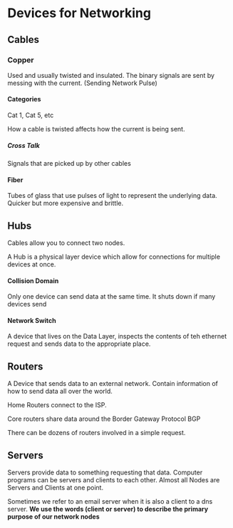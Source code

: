 # Devices for Networking #

## Cables ##
### Copper ###
Used and usually twisted and insulated. The binary signals are sent by messing with the current. (Sending Network Pulse)

#### Categories ####
Cat 1, Cat 5, etc

How a cable is twisted affects how the current is being sent.

##### Cross Talk ####
Signals that are picked up by other cables

#### Fiber ###
Tubes of glass that use pulses of light to represent the underlying data.
Quicker but more expensive and brittle.

## Hubs ##
Cables allow you to connect two nodes. 

A Hub is a physical layer device which allow for connections for multiple devices at once.

#### Collision Domain ###
Only one device can send data at the same time. It shuts down if many devices send

#### Network Switch ###
A device that lives on the Data Layer, inspects the contents of teh ethernet request and sends data to the appropriate place.

## Routers ##
A Device that sends data to an external network. Contain information of how to send data all over the world. 

Home Routers connect to the ISP. 

Core routers share data around the Border Gateway Protocol BGP

There can be dozens of routers involved in a simple request. 

## Servers ##
Servers provide data to something requesting that data. Computer programs can be servers and clients to each other. Almost all Nodes are Servers and Clients at one point.

Sometimes we refer to an email server when it is also a client to a dns server. 
**We use the words (client or server) to describe the primary purpose of our network nodes**


